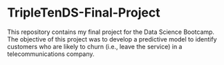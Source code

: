 # TripleTenDS-Final-Project
This repository contains my final project for the Data Science Bootcamp. The objective of this project was to develop a predictive model to identify customers who are likely to churn (i.e., leave the service) in a telecommunications company.
